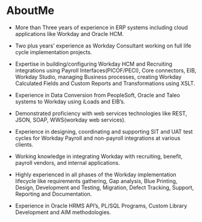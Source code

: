 # AboutMe

* More than Three years of experience in ERP systems including cloud applications like Workday and
Oracle HCM.

* Two plus years’ experience as Workday Consultant working on full life cycle implementation projects.

* Expertise in building/configuring Workday HCM and Recruiting integrations using Payroll
Interfaces(PICOF/PECI), Core connectors, EIB, Workday Studio, managing Business processes,
creating Workday Calculated Fields and Custom Reports and Transformations using XSLT.

* Experience in Data Conversion from PeopleSoft, Oracle and Taleo systems to Workday using iLoads and
EIB’s.

* Demonstrated proficiency with web services technologies like REST, JSON, SOAP, WWS(workday web
services).

* Experience in designing, coordinating and supporting SIT and UAT test cycles for Workday Payroll and
non-payroll integrations at various clients.

* Working knowledge in integrating Workday with recruiting, benefit, payroll vendors, and internal
applications.

* Highly experienced in all phases of the Workday implementation lifecycle like requirements gathering,
Gap analysis, Blue Printing, Design, Development and Testing, Migration, Defect Tracking, Support,
Reporting and Documentation.

* Experience in Oracle HRMS API’s, PL/SQL Programs, Custom Library Development and AIM
methodologies.
